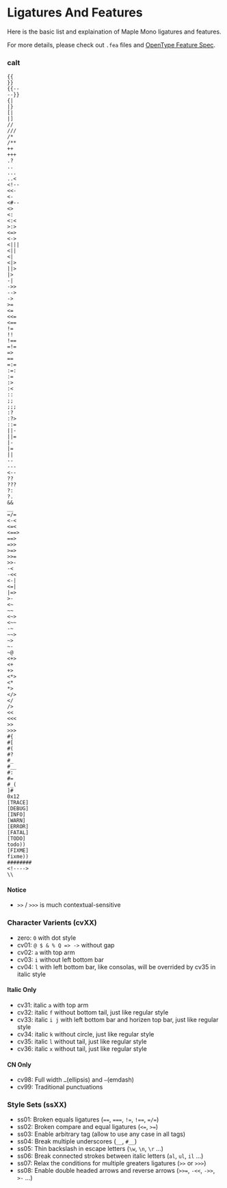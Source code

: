 # Ligatures And Features

Here is the basic list and explaination of Maple Mono ligatures and features.

For more details, please check out `.fea` files and [OpenType Feature Spec](https://adobe-type-tools.github.io/afdko/OpenTypeFeatureFileSpecification.html).

### calt

```
{{
}}
{{--
--}}
{|
|}
[|
|]
//
///
/*
/**
++
+++
.?
..
...
..<
<!--
<<-
<-
<#--
<>
<:
<:<
>:>
<=>
<->
<|||
<||
<|
<|>
||>
|>
-|
->>
-->
->
>=
<=
<<=
<==
!=
!!
!==
=!=
=>
==
=:=
:=:
:=
:>
:<
::
;;
;;;
:?
:?>
::=
||-
||=
|-
|=
||
--
---
<--
??
???
?:
?.
&&
__
=/=
<-<
<=<
<==>
==>
=>>
>=>
>>=
>>-
-<
-<<
<-|
<=|
|=>
>-
<~
~~
<~>
<~~
-~
~~>
~>
~-
~@
<+>
<+
+>
<*>
<*
*>
</>
</
/>
<<
<<<
>>
>>>
#{
#[
#(
#?
#_
#__
#:
#=
#_(
]#
0x12
[TRACE]
[DEBUG]
[INFO]
[WARN]
[ERROR]
[FATAL]
[TODO]
todo))
[FIXME]
fixme))
########
<!---->
\\
```

#### Notice

- `>>` / `>>>` is much contextual-sensitive

### Character Varients (cvXX)

- zero: `0` with dot style
- cv01: `@ $ & % Q => ->` without gap
- cv02: `a` with top arm
- cv03: `i` without left bottom bar
- cv04: `l` with left bottom bar, like consolas, will be overrided by cv35 in italic style

#### Italic Only
- cv31: italic `a` with top arm
- cv32: italic `f` without bottom tail, just like regular style
- cv33: italic `i j` with left bottom bar and horizen top bar, just like regular style
- cv34: italic `k` without circle, just like regular style
- cv35: italic `l` without tail, just like regular style
- cv36: italic `x` without tail, just like regular style

#### CN Only

- cv98: Full width `…`(ellipsis) and `—`(emdash)
- cv99: Traditional punctuations

### Style Sets (ssXX)

- ss01: Broken equals ligatures (`==`, `===`, `!=`, `!==`, `=/=`)
- ss02: Broken compare and equal ligatures (`<=`, `>=`)
- ss03: Enable arbitrary tag (allow to use any case in all tags)
- ss04: Break multiple underscores (`__`, `#__`)
- ss05: Thin backslash in escape letters (`\w`, `\n`, `\r` ...)
- ss06: Break connected strokes between italic letters (`al`, `ul`, `il` ...)
- ss07: Relax the conditions for multiple greaters ligatures (`>>` or `>>>`)
- ss08: Enable double headed arrows and reverse arrows (`>>=`, `-<<`, `->>`, `>-` ...)
